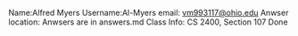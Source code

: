 Name:Alfred Myers
Username:Al-Myers
email: vm993117@ohio.edu
Anwser location: Anwsers are in answers.md
Class Info: CS 2400, Section 107
Done
